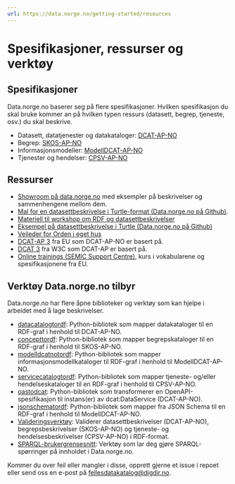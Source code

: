 ```yaml
---
url: https://data.norge.no/getting-started/resources
---
```


# Spesifikasjoner, ressurser og verktøy

## Spesifikasjoner

Data.norge.no baserer seg på flere spesifikasjoner. Hvilken spesifikasjon du skal bruke kommer an på hvilken typen ressurs (datasett, begrep, tjeneste, osv.) du skal beskrive.

- Datasett, datatjenester og datakataloger: [DCAT-AP-NO](https://data.norge.no/specification/dcat-ap-no)
- Begrep: [SKOS-AP-NO](https://data.norge.no/specification/skos-ap-no-begrep)
- Informasjonsmodeller: [ModellDCAT-AP-NO](https://data.norge.no/specification/modelldcat-ap-no)
- Tjenester og hendelser: [CPSV-AP-NO](https://data.norge.no/specification/cpsv-ap-no)

## Ressurser

- [Showroom på data.norge.no](https://data.norge.no/showroom/overview) med eksempler på beskrivelser og sammenhengene mellom dem.
- [Mal for en datasettbeskrivelse i Turtle-format (Data.norge.no på Github)](https://github.com/fellesdatakatalog/sikt-workshop/blob/main/example-template.ttl).
- [Materiell til workshop om RDF og datasettbeskrivelser](https://github.com/fellesdatakatalog/sikt-workshop/blob/860e9b5b3d1596c2e97496d535056fc61115a4e5/ressurshefte/ressurshefte.md)
- [Eksempel på datasettbeskrivelse i Turtle (Data.norge.no på Github)](https://github.com/Informasjonsforvaltning/dcat-ap-no/blob/4d09617568f0f353b336ddd966b2228dc35f084e/examples/test.ttl)
- [Veileder for Orden i eget hus](https://www.digdir.no/informasjonsforvaltning/veileder-orden-i-eget-hus/2716)
- [DCAT-AP 3](https://semiceu.github.io/DCAT-AP/releases/3.0.0/#DataService) fra EU som DCAT-AP-NO er basert på.
- [DCAT 3](https://www.w3.org/TR/vocab-dcat-3/) fra W3C som DCAT-AP er basert på.
- [Online trainings (SEMIC Support Centre)](https://joinup.ec.europa.eu/collection/semic-support-centre/online-trainings), kurs i vokabularene og spesifikasjonene fra EU.

## Verktøy Data.norge.no tilbyr

Data.norge.no har flere åpne biblioteker og verktøy som kan hjelpe i arbeidet med å lage beskrivelser.

- [datacatalogtordf](https://github.com/Informasjonsforvaltning/datacatalogtordf): Python-bibliotek som mapper datakataloger til en RDF-graf i henhold til DCAT-AP-NO.
- [concepttordf](https://github.com/Informasjonsforvaltning/concepttordf): Python-bibliotek som mapper begrepskataloger til en RDF-graf i henhold til SKOS-AP-NO.
- [modelldcatnotordf](https://github.com/Informasjonsforvaltning/modelldcatnotordf): Python-bibliotek som mapper informasjonsmodellkataloger til RDF-graf i henhold til ModellDCAT-AP-NO.
- [servicecatalogtordf](https://github.com/Informasjonsforvaltning/servicecatalogtordf): Python-bibliotek som mapper tjeneste- og/eller hendelseskataloger til en RDF-graf i henhold til CPSV-AP-NO.
- [oastodcat](https://github.com/Informasjonsforvaltning/oastodcat): Python-bibliotek som transformerer en OpenAPI-spesifikasjon til instans(er) av dcat:DataService (DCAT-AP-NO).
- [jsonschematordf](https://github.com/Informasjonsforvaltning/jsonschematordf): Python-bibliotek som mapper fra JSON Schema til en RDF-graf i henhold til ModellDCAT-AP-NO.
- [Valideringsverktøy](https://data.norge.no/validator): Validerer datasettbeskrivelser (DCAT-AP-NO), begrepsbeskrivelser (SKOS-AP-NO) og tjeneste- og hendelsesbeskrivelser (CPSV-AP-NO) i RDF-format.
- [SPARQL-brukergrensesnitt](https://data.norge.no/sparql): Verktøy som lar deg gjøre SPARQL-spørringer på innholdet i Data.norge.no.

Kommer du over feil eller mangler i disse, opprett gjerne et issue i repoet eller send oss en e-post på <fellesdatakatalog@digdir.no>.
